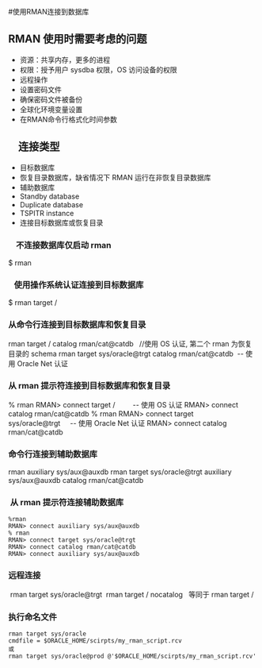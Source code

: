 #使用RMAN连接到数据库

## RMAN 使用时需要考虑的问题
- 资源：共享内存，更多的进程
- 权限：授予用户 sysdba 权限，OS 访问设备的权限
- 远程操作
- 设置密码文件
- 确保密码文件被备份
- 全球化环境变量设置
- 在RMAN命令行格式化时间参数

##     连接类型

- 目标数据库
- 恢复目录数据库，缺省情况下 RMAN 运行在非恢复目录数据库
- 辅助数据库
- Standby database
- Duplicate database
- TSPITR instance
- 连接目标数据库或恢复目录
###     不连接数据库仅启动 rman
$ rman
###    使用操作系统认证连接到目标数据库
$ rman target /
### 从命令行连接到目标数据库和恢复目录
rman target / catalog rman/cat@catdb  	//使用 OS 认证, 第二个 rman 为恢复目录的 schema
rman target sys/oracle@trgt catalog rman/cat@catdb  -- 使用 Oracle Net 认证
### 从 rman 提示符连接到目标数据库和恢复目录
% rman
RMAN> connect target /         -- 使用 OS 认证
RMAN> connect catalog rman/cat@catdb
% rman
RMAN> connect target sys/oracle@trgt     -- 使用 Oracle Net 认证
RMAN> connect catalog rman/cat@catdb
### 命令行连接到辅助数据库
rman auxiliary sys/aux@auxdb
rman target sys/oracle@trgt auxiliary sys/aux@auxdb catalog rman/cat@catdb
###  从 rman 提示符连接辅助数据库
```
%rman
RMAN> connect auxiliary sys/aux@auxdb
% rman
RMAN> connect target sys/oracle@trgt
RMAN> connect catalog rman/cat@catdb
RMAN> connect auxiliary sys/aux@auxdb
```
### 远程连接
 rman target sys/oracle@trgt
 rman target / nocatalog   等同于 rman target /
### 执行命名文件
```
rman target sys/oracle cmdfile = $ORACLE_HOME/scirpts/my_rman_script.rcv
或
rman target sys/oracle@prod @'$ORACLE_HOME/scirpts/my_rman_script.rcv'
```